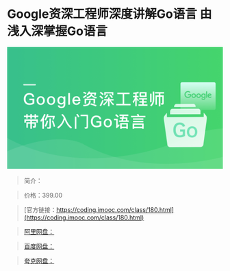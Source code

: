 # Google资深工程师深度讲解Go语言 由浅入深掌握Go语言

![img](../../assets/5fd188fa09fc1a8705400304.png)

> 简介：

> 价格：399.00

> [官方链接：https://coding.imooc.com/class/180.html](https://coding.imooc.com/class/180.html)

> [阿里网盘：](https://www.aliyundrive.com/s/ACJtqrR5c5M)

> [百度网盘：]()

> [夸克网盘：]()
